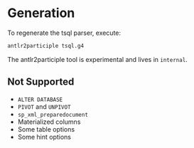 # Generation

To regenerate the tsql parser, execute:

```sh
antlr2participle tsql.g4
```

The antlr2participle tool is experimental and lives in `internal`.

## Not Supported

- `ALTER DATABASE`
- `PIVOT` and `UNPIVOT`
- `sp_xml_preparedocument`
- Materialized columns
- Some table options
- Some hint options